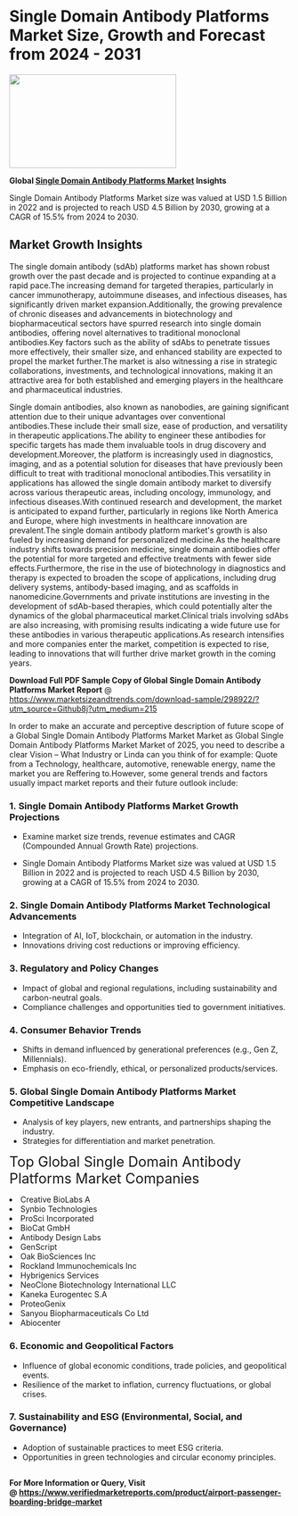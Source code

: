 <H1>Single Domain Antibody Platforms Market Size, Growth and Forecast from 2024 - 2031</H1><img class="aligncenter size-medium wp-image-584254" src="https://thirdeyenews.in/wp-content/uploads/2024/09/Global-Market-Research-300x168.jpeg" alt="" width="300" height="168" /><p><strong>Global&nbsp;<a href="https://www.marketsizeandtrends.com/download-sample/298922/?utm_source=Github8j?utm_medium=215">Single Domain Antibody Platforms Market</a> Insights</strong></p><p>Single Domain Antibody Platforms Market size was valued at USD 1.5 Billion in 2022 and is projected to reach USD 4.5 Billion by 2030, growing at a CAGR of 15.5% from 2024 to 2030.</p><p><h2>Market Growth Insights</h2> <p>The single domain antibody (sdAb) platforms market has shown robust growth over the past decade and is projected to continue expanding at a rapid pace.The increasing demand for targeted therapies, particularly in cancer immunotherapy, autoimmune diseases, and infectious diseases, has significantly driven market expansion.Additionally, the growing prevalence of chronic diseases and advancements in biotechnology and biopharmaceutical sectors have spurred research into single domain antibodies, offering novel alternatives to traditional monoclonal antibodies.Key factors such as the ability of sdAbs to penetrate tissues more effectively, their smaller size, and enhanced stability are expected to propel the market further.The market is also witnessing a rise in strategic collaborations, investments, and technological innovations, making it an attractive area for both established and emerging players in the healthcare and pharmaceutical industries.</p> <p>Single domain antibodies, also known as nanobodies, are gaining significant attention due to their unique advantages over conventional antibodies.These include their small size, ease of production, and versatility in therapeutic applications.The ability to engineer these antibodies for specific targets has made them invaluable tools in drug discovery and development.Moreover, the platform is increasingly used in diagnostics, imaging, and as a potential solution for diseases that have previously been difficult to treat with traditional monoclonal antibodies.This versatility in applications has allowed the single domain antibody market to diversify across various therapeutic areas, including oncology, immunology, and infectious diseases.With continued research and development, the market is anticipated to expand further, particularly in regions like North America and Europe, where high investments in healthcare innovation are prevalent.The single domain antibody platform market's growth is also fueled by increasing demand for personalized medicine.As the healthcare industry shifts towards precision medicine, single domain antibodies offer the potential for more targeted and effective treatments with fewer side effects.Furthermore, the rise in the use of biotechnology in diagnostics and therapy is expected to broaden the scope of applications, including drug delivery systems, antibody-based imaging, and as scaffolds in nanomedicine.Governments and private institutions are investing in the development of sdAb-based therapies, which could potentially alter the dynamics of the global pharmaceutical market.Clinical trials involving sdAbs are also increasing, with promising results indicating a wide future use for these antibodies in various therapeutic applications.As research intensifies and more companies enter the market, competition is expected to rise, leading to innovations that will further drive market growth in the coming years.</p> <p><span class=""><strong>Download Full PDF Sample Copy of Global Single Domain Antibody Platforms Market Report</strong> @ <a href="https://www.marketsizeandtrends.com/download-sample/298922/?utm_source=Github8j?utm_medium=215" target="_blank">https://www.marketsizeandtrends.com/download-sample/298922/?utm_source=Github8j?utm_medium=215</a></span></p><p>In order to make an accurate and perceptive description of future scope of a Global&nbsp;Single Domain Antibody Platforms Market Market as Global&nbsp;Single Domain Antibody Platforms Market Market of 2025, you need to describe a clear Vision &ndash; What Industry or Linda can you think of for example: Quote from a Technology, healthcare, automotive, renewable energy, name the market you are Reffering to.However, some general trends and factors usually impact market reports and their future outlook include:</p><h3>1.&nbsp;<strong>Single Domain Antibody Platforms Market Growth Projections</strong></h3><ul><li>Examine market size trends, revenue estimates and CAGR (Compounded Annual Growth Rate) projections.</li><li><p>Single Domain Antibody Platforms Market size was valued at USD 1.5 Billion in 2022 and is projected to reach USD 4.5 Billion by 2030, growing at a CAGR of 15.5% from 2024 to 2030.</p></li></ul><h3>2.&nbsp;<strong>Single Domain Antibody Platforms Market Technological Advancements</strong></h3><ul><li>Integration of AI, IoT, blockchain, or automation in the industry.</li><li>Innovations driving cost reductions or improving efficiency.</li></ul><h3>3.&nbsp;<strong>Regulatory and Policy Changes</strong></h3><ul><li>Impact of global and regional regulations, including sustainability and carbon-neutral goals.</li><li>Compliance challenges and opportunities tied to government initiatives.</li></ul><h3>4.&nbsp;<strong>Consumer Behavior Trends</strong></h3><ul><li>Shifts in demand influenced by generational preferences (e.g., Gen Z, Millennials).</li><li>Emphasis on eco-friendly, ethical, or personalized products/services.</li></ul><h3>5.&nbsp;<strong>Global Single Domain Antibody Platforms Market Competitive Landscape</strong></h3><ul><li>Analysis of key players, new entrants, and partnerships shaping the industry.</li><li>Strategies for differentiation and market penetration.</li></ul><p data-pm-slice="1 1 []"><span style="color: inherit; font-family: inherit; font-size: 25px;">Top Global Single Domain Antibody Platforms Market Companies</span></p><div class="" data-test-id=""><p><li>Creative BioLabs A</li><li> Synbio Technologies</li><li> ProSci Incorporated</li><li> BioCat GmbH</li><li> Antibody Design Labs</li><li> GenScript</li><li> Oak BioSciences Inc</li><li> Rockland Immunochemicals Inc</li><li> Hybrigenics Services</li><li> NeoClone Biotechnology International LLC</li><li> Kaneka Eurogentec S.A</li><li> ProteoGenix</li><li> Sanyou Biopharmaceuticals Co Ltd</li><li> Abiocenter</li></p></div><h3>6.&nbsp;<strong>Economic and Geopolitical Factors</strong></h3><ul><li>Influence of global economic conditions, trade policies, and geopolitical events.</li><li>Resilience of the market to inflation, currency fluctuations, or global crises.</li></ul><h3>7.&nbsp;<strong>Sustainability and ESG (Environmental, Social, and Governance)</strong></h3><ul><li>Adoption of sustainable practices to meet ESG criteria.</li><li>Opportunities in green technologies and circular economy principles.</li></ul><h2><strong style="font-size: 14px;">For More Information or Query, Visit @&nbsp;</strong><a style="background-color: #ffffff; font-size: 14px;" href="https://www.marketsizeandtrends.com/report/single-domain-antibody-platforms-market/" target="_blank">https://www.verifiedmarketreports.com/product/airport-passenger-boarding-bridge-market</a></h2>